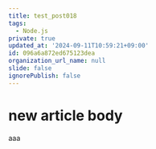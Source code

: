 ```yaml
---
title: test_post018
tags:
  - Node.js
private: true
updated_at: '2024-09-11T10:59:21+09:00'
id: 096a6a872ed675123dea
organization_url_name: null
slide: false
ignorePublish: false
---
```

# new article body
aaa
